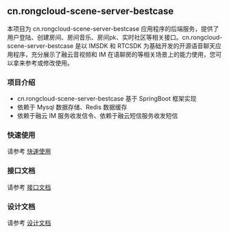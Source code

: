 ## cn.rongcloud-scene-server-bestcase

本项目为 cn.rongcloud-scene-server-bestcase  应用程序的后端服务，提供了 用户登陆、创建房间、房间音乐、房间pk、实时社区等相关接口。cn.rongcloud-scene-server-bestcase 是以 IMSDK 和 RTCSDK 为基础开发的开源语音聊天应用程序，充分展示了融云音视频和 IM 在语聊房的等相关场景上的能力使用，您可以拿来参考或修改使用。

### 项目介绍

* cn.rongcloud-scene-server-bestcase 基于 SpringBoot 框架实现
* 依赖于 Mysql 数据存储、Redis 数据缓存
* 依赖于融云 IM 服务收发信令、依赖于融云短信服务收发短信

### 快速使用

请参考 [快速使用](quick_usage.md)

### 接口文档

请参考 [接口文档](apidoc/index.html)

### 设计文档

请参考 [设计文档](design/design.md)
